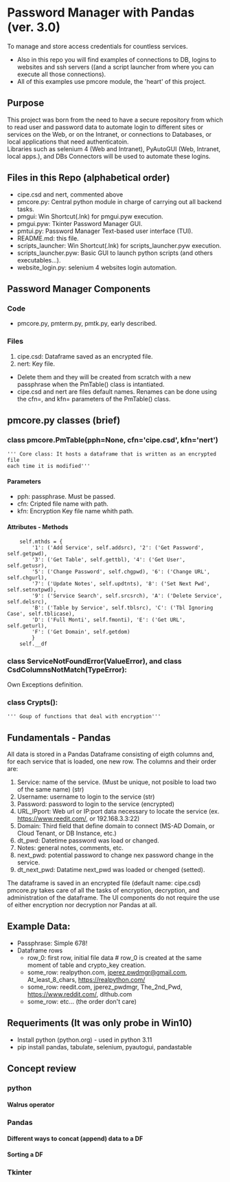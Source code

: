 # Password Manager with Pandas (ver. 3.0)
To manage and store access credentials for countless services.
- Also in this repo you will find examples of connections to DB, logins to websites and ssh servers ((and a script launcher
 from where you can execute all those connections).
- All of this examples use pmcore module, the 'heart' of this project.

## Purpose
This project was born from the need to have a secure repository from which to read user and password data to automate login to
different sites or services on the Web, or on the Intranet, or connections to Databases, or local applications that need
authenticatoin.    
Libraries such as selenium 4 (Web and Intranet), PyAutoGUI (Web, Intranet, local apps.), and DBs Connectors will be used to 
automate these logins.

## Files in this Repo (alphabetical order)
- cipe.csd and nert, commented above
- pmcore.py: Central python module in charge of carrying out all backend tasks.
- pmgui: Win Shortcut(.lnk) for pmgui.pyw execution.
- pmgui.pyw: Tkinter Password Manager GUI.
- pmtui.py: Password Manager Text-based user interface (TUI).
- README.md: this file.
- scripts_launcher: Win Shortcut(.lnk) for scripts_launcher.pyw execution.
- scripts_launcher.pyw: Basic GUI to launch python scripts (and others executables...).
- website_login.py: selenium 4 websites login automation.

## Password Manager Components
### Code
- pmcore.py, pmterm.py, pmtk.py, early described.
### Files
1. cipe.csd: Dataframe saved as an encrypted file.
2. nert: Key file.
- Delete them and they will be created from scratch with a new passphrase when the PmTable() class is intantiated.
- cipe.csd and nert are files default names. Renames can be done using the cfn=, and kfn= parameters of the PmTable() class.

## pmcore.py classes (brief)
### class pmcore.PmTable(pph=None, cfn='cipe.csd', kfn='nert')
    ''' Core class: It hosts a dataframe that is written as an encrypted file
    each time it is modified'''
#### Parameters
- pph: passphrase. Must be passed.
- cfn: Cripted file name with path.
- kfn: Encryption Key file name whith path.
#### Attributes - Methods
        self.mthds = {
            '1': ('Add Service', self.addsrc), '2': ('Get Password', self.getpwd),
            '3': ('Get Table', self.gettbl), '4': ('Get User', self.getusr),
            '5': ('Change Password', self.chgpwd), '6': ('Change URL', self.chgurl),
            '7': ('Update Notes', self.updtnts), '8': ('Set Next Pwd', self.setnxtpwd),
            '9': ('Service Search', self.srcsrch), 'A': ('Delete Service', self.delsrc),
            'B': ('Table by Service', self.tblsrc), 'C': ('Tbl Ignoring Case', self.tblicase),
            'D': ('Full Monti', self.fmonti), 'E': ('Get URL', self.geturl),
            'F': ('Get Domain', self.getdom)
            }
		self.__df
### class ServiceNotFoundError(ValueError), and class CsdColumnsNotMatch(TypeError):
Own Exceptions definition.
### class Crypts():
    ''' Goup of functions that deal with encryption'''

## Fundamentals - Pandas
All data is stored in a Pandas Dataframe consisting of eigth columns and, for each service that is loaded, one new row. The columns and 
their order are:    
1. Service: name of the service. (Must be unique, not posible to load two of the same name) (str)
2. Username: username to login to the service (str)
3. Password: password to login to the service (encrypted)
4. URL_IPport: Web url or IP:port data necessary to locate the service (ex. https://www.reedit.com/, or 192.168.3.3:22)
5. Domain: Third field that define domain to connect (MS-AD Domain, or Cloud Tenant, or DB Instance, etc.)
5. dt_pwd: Datetime password was load or changed.
6. Notes: general notes, comments, etc.
7. next_pwd: potential password to change nex password change in the service.
8. dt_next_pwd: Datatime next_pwd was loaded or chenged (setted).     
  
The dataframe is saved in an encrypted file (default name: cipe.csd)    
pmcore.py takes care of all the tasks of encryption, decryption, and administration of the dataframe. The UI components do not 
require the use of either encryption nor decryption nor Pandas at all.

## Example Data:
- Passphrase: Simple 678!
- Dataframe rows
	- row_0: first row, initial file data		# row_0 is created at the same moment of table and crypto_key creation.
	- some_row: realpython.com, jperez.pwdmgr@gmail.com, At_least_8_chars, https://realpython.com/
	- some_row: reedit.com, jperez_pwdmgr, The_2nd_Pwd, https://www.reddit.com/, dlthub.com
	- some_row: etc... (the order don't care)

## Requeriments (It was only probe in Win10)
- Install python (python.org) - used in python 3.11
- pip install pandas, tabulate, selenium, pyautogui, pandastable

## Concept review
### python
#### Walrus operator
### Pandas
#### Different ways to concat (append) data to a DF
#### Sorting a DF
### Tkinter
